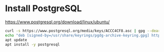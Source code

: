 # Install PostgreSQL

https://www.postgresql.org/download/linux/ubuntu/

```sh
curl -s https://www.postgresql.org/media/keys/ACCC4CF8.asc | gpg --dearmor -o /usr/share/keyrings/pgdg-archive-keyring.gpg
echo "deb [signed-by=/usr/share/keyrings/pgdg-archive-keyring.gpg] http://apt.postgresql.org/pub/repos/apt/ $VERSION_CODENAME-pgdg main" > /etc/apt/sources.list.d/pgdg.list
apt update
apt install -y postgresql
```
